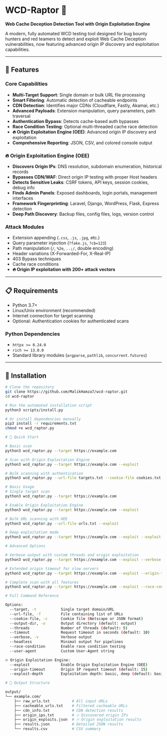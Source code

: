 # WCD-Raptor 🦅

**Web Cache Deception Detection Tool with Origin Exploitation Engine**

A modern, fully automated WCD testing tool designed for bug bounty hunters and red teamers to detect and exploit Web Cache Deception vulnerabilities, now featuring advanced origin IP discovery and exploitation capabilities.

---

## 🎯 Features

### Core Capabilities

- **Multi-Target Support**: Single domain or bulk URL file processing  
- **Smart Filtering**: Automatic detection of cacheable endpoints  
- **CDN Detection**: Identifies major CDNs (Cloudflare, Fastly, Akamai, etc.)  
- **Advanced Payloads**: Extension manipulation, query parameters, path traversal  
- **Authentication Bypass**: Detects cache-based auth bypasses  
- **Race Condition Testing**: Optional multi-threaded cache race detection  
- **🔥 Origin Exploitation Engine (OEE)**: Advanced origin IP discovery and exploitation  
- **Comprehensive Reporting**: JSON, CSV, and colored console output  

### 🔥 Origin Exploitation Engine (OEE)

- **Discovers Origin IPs**: DNS resolution, subdomain enumeration, historical records  
- **Bypasses CDN/WAF**: Direct origin IP testing with proper Host headers  
- **Detects Sensitive Leaks**: CSRF tokens, API keys, session cookies, debug info  
- **Finds Admin Panels**: Exposed dashboards, login portals, management interfaces  
- **Framework Fingerprinting**: Laravel, Django, WordPress, Flask, Express detection  
- **Deep Path Discovery**: Backup files, config files, logs, version control  

### Attack Modules

- Extension appending (`.css`, `.js`, `.jpg`, etc.)  
- Query parameter injection (`?fake.js`, `?cb=123`)  
- Path manipulation (`/`, `%2e`, `..;/`, double encoding)  
- Header variations (X-Forwarded-For, X-Real-IP)  
- 403 Bypass techniques  
- Cache race conditions  
- **🔥 Origin IP exploitation with 200+ attack vectors**

---

## 📋 Requirements

- Python 3.7+
- Linux/Unix environment (recommended)
- Internet connection for target scanning
- Optional: Authentication cookies for authenticated scans

### Python Dependencies

- `httpx >= 0.24.0`  
- `rich >= 13.0.0`  
- Standard library modules (`argparse`, `pathlib`, `concurrent.futures`)

---

## 🚀 Installation

```bash
# Clone the repository
git clone https://github.com/MalikHamza7/wcd-raptor.git
cd wcd-raptor

# Run the automated installation script
python3 scripts/install.py

# Or install dependencies manually
pip3 install -r requirements.txt
chmod +x wcd_raptor.py

# 🚀 Quick Start

# Basic scan
python3 wcd_raptor.py --target https://example.com

# Scan with Origin Exploitation Engine
python3 wcd_raptor.py --target https://example.com --exploit

# Bulk scanning with authentication
python3 wcd_raptor.py --url-file targets.txt --cookie-file cookies.txt --exploit

# Basic Usage 
# Single target scan
python3 wcd_raptor.py --target https://example.com

# Enable Origin Exploitation Engine
python3 wcd_raptor.py --target https://example.com --exploit

# Bulk URL scanning with OEE
python3 wcd_raptor.py --url-file urls.txt --exploit

# Deep exploitation mode
python3 wcd_raptor.py --target https://example.com --exploit --exploit-depth deep

# Advanced Options

# Verbose output with custom threads and origin exploitation
python3 wcd_raptor.py --target https://example.com --exploit --verbose --threads 10

# Extended origin timeout for slow servers
python3 wcd_raptor.py --target https://example.com --exploit --origin-timeout 30

# Complete scan with all features
python3 wcd_raptor.py --target https://example.com --exploit --race-condition --verbose --exploit-depth deep

# Full Command Reference

Options:
  --target, -t           Single target domain/URL
  --url-file, -f         File containing list of URLs
  --cookie-file, -c      Cookie file (Netscape or JSON format)
  --output-dir, -o       Output directory (default: output)
  --threads              Number of threads (default: 5)
  --timeout              Request timeout in seconds (default: 10)
  --verbose, -v          Verbose output
  --headless             Minimal output for pipelines
  --race-condition       Enable race condition testing
  --user-agent           Custom User-Agent string

🔥 Origin Exploitation Engine:
  --exploit              Enable Origin Exploitation Engine (OEE)
  --origin-timeout       Origin IP request timeout (default: 15)
  --exploit-depth        Exploitation depth: basic, deep (default: basic)

# 📁 Output Structure

output/
└── example.com/
    ├── raw_urls.txt          # All input URLs
    ├── cacheable_urls.txt    # Filtered cacheable URLs
    ├── cdn_info.txt          # CDN detection results
    ├── origin_ips.txt        # 🔥 Discovered origin IPs
    ├── origin_exploits.json  # 🔥 Origin exploitation results
    ├── results.json          # Detailed JSON results
    └── results.csv           # CSV summary




